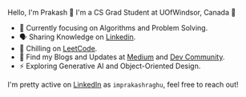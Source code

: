 Hello, I'm Prakash 👋 I'm a CS Grad Student at UOfWindsor, Canada 🍁

- 🎯 Currently focusing on Algorithms and Problem Solving.
- 🗣 Sharing Knowledge on [Linkedin](https://linkedin.com/in/imprakashraghu).
- 🥶 Chilling on [LeetCode](https://leetcode.com/imprakashraghu).
- 📄 Find my Blogs and Updates at [Medium](https://imprakashraghu.medium.com) and [Dev Community](https://dev.to/imprakashraghu).
- ⚡ Exploring Generative AI and Object-Oriented Design.

I'm pretty active on [LinkedIn](https://linkedin.com/in/imprakashraghu) as <code>imprakashraghu</code>, feel free to reach out!

